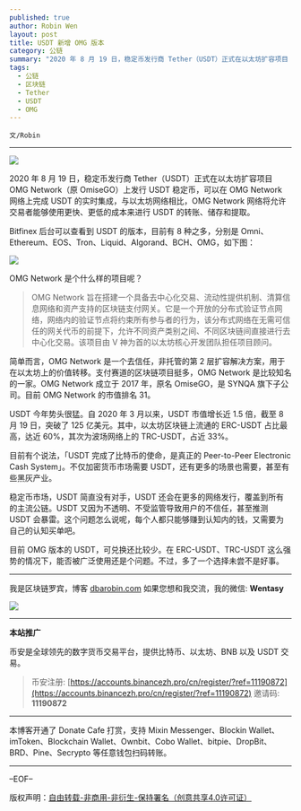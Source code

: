 ```yaml
---
published: true
author: Robin Wen
layout: post
title: USDT 新增 OMG 版本
category: 公链
summary: "2020 年 8 月 19 日，稳定币发行商 Tether（USDT）正式在以太坊扩容项目 OMG Network（原 OmiseGO）上发行 USDT 稳定币，可以在 OMG Network 网络上完成 USDT 的实时集成，与以太坊网络相比，OMG Network 网络将允许交易者能够使用更快、更低的成本来进行 USDT 的转账、储存和提取。目前 OMG 版本的 USDT，可兑换还比较少。在 ERC-USDT、TRC-USDT 这么强势的情况下，能否被广泛使用还是个问题。不过，多了一个选择未尝不是好事。"
tags:
  - 公链
  - 区块链
  - Tether
  - USDT
  - OMG
---
```


`文/Robin`

***

![](https://cdn.dbarobin.com/ilf76qg.png)

2020 年 8 月 19 日，稳定币发行商 Tether（USDT）正式在以太坊扩容项目 OMG Network（原 OmiseGO）上发行 USDT 稳定币，可以在 OMG Network 网络上完成 USDT 的实时集成，与以太坊网络相比，OMG Network 网络将允许交易者能够使用更快、更低的成本来进行 USDT 的转账、储存和提取。

Bitfinex 后台可以查看到 USDT 的版本，目前有 8 种之多，分别是 Omni、Ethereum、EOS、Tron、Liquid、Algorand、BCH、OMG，如下图：

![](https://cdn.dbarobin.com/hwkedyn.png)

OMG Network 是个什么样的项目呢？

> OMG Network 旨在搭建一个具备去中心化交易、流动性提供机制、清算信息网络和资产支持的区块链支付网关。它是一个开放的分布式验证节点网络，网络内的验证节点将约束所有参与者的行为，该分布式网络在无需可信任的网关代币的前提下，允许不同资产类别之间、不同区块链间直接进行去中心化交易。该项目由 V 神为首的以太坊核心开发团队担任项目顾问。

简单而言，OMG Network 是一个去信任，非托管的第 2 层扩容解决方案，用于在以太坊上的价值转移。支付赛道的区块链项目挺多，OMG Network 是比较知名的一家。OMG Network 成立于 2017 年，原名 OmiseGO，是 SYNQA 旗下子公司。目前 OMG Network 的市值排名 31。

USDT 今年势头很猛。自 2020 年 3 月以来，USDT 市值增长近 1.5 倍，截至 8 月 19 日，突破了 125 亿美元。其中，以太坊区块链上流通的 ERC-USDT 占比最高，达近 60%，其次为波场网络上的 TRC-USDT，占近 33%。

目前有个说法，「USDT 完成了比特币的使命，是真正的 Peer-to-Peer Electronic Cash System」。不仅加密货币市场需要 USDT，还有更多的场景也需要，甚至有些黑灰产业。

稳定币市场，USDT 简直没有对手，USDT 还会在更多的网络发行，覆盖到所有的主流公链。USDT 又因为不透明、不受监管导致用户的不信任，甚至推测 USDT 会暴雷。这个问题怎么说呢，每个人都只能够赚到认知内的钱，又需要为自己的认知买单吧。

目前 OMG 版本的 USDT，可兑换还比较少。在 ERC-USDT、TRC-USDT 这么强势的情况下，能否被广泛使用还是个问题。不过，多了一个选择未尝不是好事。

***

我是区块链罗宾，博客 [dbarobin.com](https://dbarobin.com/)
如果您想和我交流，我的微信: **Wentasy**

![](https://cdn.dbarobin.com/v4yywe2.png)

***

**本站推广**

币安是全球领先的数字货币交易平台，提供比特币、以太坊、BNB 以及 USDT 交易。

> 币安注册: [https://accounts.binancezh.pro/cn/register/?ref=11190872](https://accounts.binancezh.pro/cn/register/?ref=11190872)
> 邀请码: **11190872**

***

本博客开通了 Donate Cafe 打赏，支持 Mixin Messenger、Blockin Wallet、imToken、Blockchain Wallet、Ownbit、Cobo Wallet、bitpie、DropBit、BRD、Pine、Secrypto 等任意钱包扫码转账。

<center>
    <div class="--donate-button"
         data-button-id="f8b9df0d-af9a-460d-8258-d3f435445075"
    ></div>
</center>

***

–EOF–

版权声明：[自由转载-非商用-非衍生-保持署名（创意共享4.0许可证）](http://creativecommons.org/licenses/by-nc-nd/4.0/deed.zh)